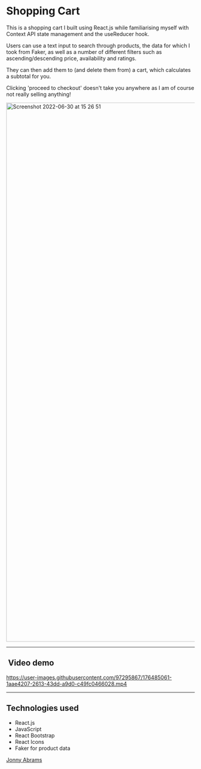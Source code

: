 # Shopping Cart

This is a shopping cart I built using React.js while familiarising myself with Context API state management and the useReducer hook. 

Users can use a text input to search through products, the data for which I took from Faker, as well as a number of different filters such as ascending/descending price, availability and ratings.

They can then add them to (and delete them from) a cart, which calculates a subtotal for you.

Clicking 'proceed to checkout' doesn't take you anywhere as I am of course not really selling anything!

<img width="1440" alt="Screenshot 2022-06-30 at 15 26 51" src="https://user-images.githubusercontent.com/97295867/176702970-77db426e-8679-48fb-b6c8-74ac87f5bf0b.png">

---

##  Video demo

https://user-images.githubusercontent.com/97295867/176485061-1aae4207-2613-43dd-a9d0-c49fc0466028.mp4

---

## Technologies used

* React.js
* JavaScript
* React Bootstrap
* React Icons
* Faker for product data

[Jonny Abrams](https://github.com/jonnyabrams)
